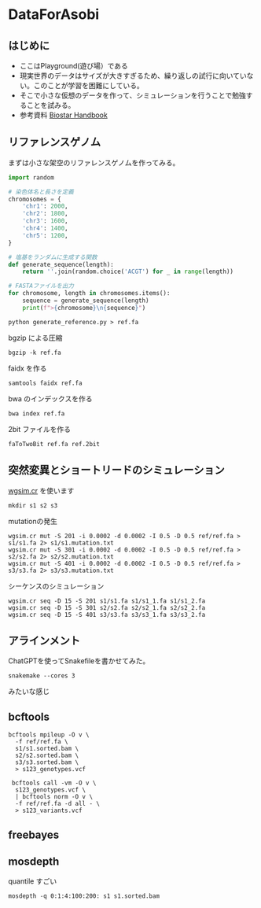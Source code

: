 # DataForAsobi

## はじめに

- ここはPlayground(遊び場）である
- 現実世界のデータはサイズが大きすぎるため、繰り返しの試行に向いていない。このことが学習を困難にしている。
- そこで小さな仮想のデータを作って、シミュレーションを行うことで勉強することを試みる。
- 参考資料 [Biostar Handbook](https://www.biostarhandbook.com/)

## リファレンスゲノム

まずは小さな架空のリファレンスゲノムを作ってみる。

```python
import random

# 染色体名と長さを定義
chromosomes = {
    'chr1': 2000,
    'chr2': 1800,
    'chr3': 1600,
    'chr4': 1400,
    'chr5': 1200,
}

# 塩基をランダムに生成する関数
def generate_sequence(length):
    return ''.join(random.choice('ACGT') for _ in range(length))

# FASTAファイルを出力
for chromosome, length in chromosomes.items():
    sequence = generate_sequence(length)
    print(f">{chromosome}\n{sequence}")
```

```
python generate_reference.py > ref.fa
```

bgzip による圧縮

```
bgzip -k ref.fa
```

faidx を作る

```
samtools faidx ref.fa
```

bwa のインデックスを作る

```
bwa index ref.fa
```

2bit ファイルを作る

```
faToTwoBit ref.fa ref.2bit
```


## 突然変異とショートリードのシミュレーション

[wgsim.cr](https://github.com/kojix2/wgsim.cr) を使います

```
mkdir s1 s2 s3
```

mutationの発生

```
wgsim.cr mut -S 201 -i 0.0002 -d 0.0002 -I 0.5 -D 0.5 ref/ref.fa > s1/s1.fa 2> s1/s1.mutation.txt
wgsim.cr mut -S 301 -i 0.0002 -d 0.0002 -I 0.5 -D 0.5 ref/ref.fa > s2/s2.fa 2> s2/s2.mutation.txt
wgsim.cr mut -S 401 -i 0.0002 -d 0.0002 -I 0.5 -D 0.5 ref/ref.fa > s3/s3.fa 2> s3/s3.mutation.txt
```

シーケンスのシミュレーション

```
wgsim.cr seq -D 15 -S 201 s1/s1.fa s1/s1_1.fa s1/s1_2.fa
wgsim.cr seq -D 15 -S 301 s2/s2.fa s2/s2_1.fa s2/s2_2.fa
wgsim.cr seq -D 15 -S 401 s3/s3.fa s3/s3_1.fa s3/s3_2.fa
```

## アラインメント

ChatGPTを使ってSnakefileを書かせてみた。

```
snakemake --cores 3
```

みたいな感じ

## bcftools

```
bcftools mpileup -O v \
  -f ref/ref.fa \
  s1/s1.sorted.bam \
  s2/s2.sorted.bam \
  s3/s3.sorted.bam \
  > s123_genotypes.vcf

 bcftools call -vm -O v \
  s123_genotypes.vcf \
  | bcftools norm -O v \
  -f ref/ref.fa -d all - \
  > s123_variants.vcf
```

## freebayes

## mosdepth

quantile すごい

```
mosdepth -q 0:1:4:100:200: s1 s1.sorted.bam
```
